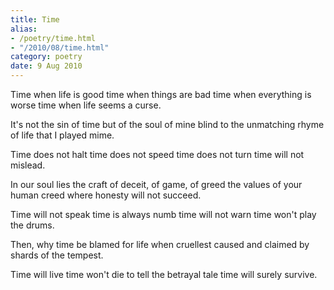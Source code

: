 ```yaml
---
title: Time
alias:
- /poetry/time.html
- "/2010/08/time.html"
category: poetry
date: 9 Aug 2010
---
```


Time when life is good
time when things are bad
time when everything is worse
time when life seems a curse.

It's not the sin of time
but of the soul of mine
blind to the unmatching rhyme
of life that I played mime.

Time does not halt
time does not speed
time does not turn
time will not mislead.

In our soul lies the craft
of deceit, of game, of greed
the values of your human creed
where honesty will not succeed.

Time will not speak
time is always numb
time will not warn
time won't play the drums.

Then, why time be blamed
for life when cruellest
caused and claimed
by shards of the tempest.

Time will live
time won't die
to tell the betrayal tale
time will surely survive.
